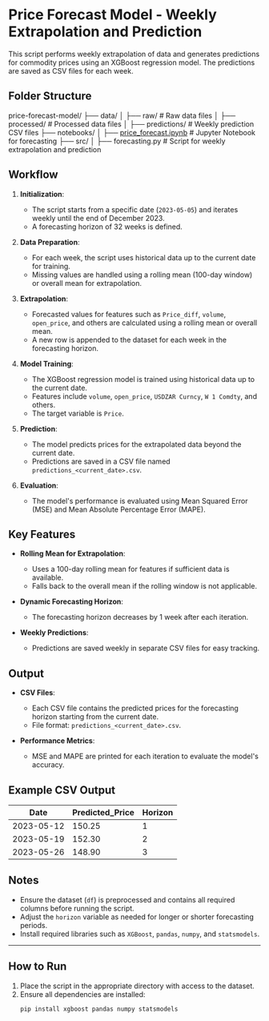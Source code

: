 # Price Forecast Model - Weekly Extrapolation and Prediction

This script performs weekly extrapolation of data and generates predictions for commodity prices using an XGBoost regression model. The predictions are saved as CSV files for each week.

## Folder Structure
price-forecast-model/
├── data/
│   ├── raw/                     # Raw data files
│   ├── processed/               # Processed data files
│   ├── predictions/             # Weekly prediction CSV files
├── notebooks/
│   ├── [price_forecast.ipynb](http://_vscodecontentref_/0)     # Jupyter Notebook for forecasting
├── src/
│   ├── forecasting.py           # Script for weekly extrapolation and prediction

## Workflow

1. **Initialization**:
   - The script starts from a specific date (`2023-05-05`) and iterates weekly until the end of December 2023.
   - A forecasting horizon of 32 weeks is defined.

2. **Data Preparation**:
   - For each week, the script uses historical data up to the current date for training.
   - Missing values are handled using a rolling mean (100-day window) or overall mean for extrapolation.

3. **Extrapolation**:
   - Forecasted values for features such as `Price_diff`, `volume`, `open_price`, and others are calculated using a rolling mean or overall mean.
   - A new row is appended to the dataset for each week in the forecasting horizon.

4. **Model Training**:
   - The XGBoost regression model is trained using historical data up to the current date.
   - Features include `volume`, `open_price`, `USDZAR Curncy`, `W 1 Comdty`, and others.
   - The target variable is `Price`.

5. **Prediction**:
   - The model predicts prices for the extrapolated data beyond the current date.
   - Predictions are saved in a CSV file named `predictions_<current_date>.csv`.

6. **Evaluation**:
   - The model's performance is evaluated using Mean Squared Error (MSE) and Mean Absolute Percentage Error (MAPE).

## Key Features

- **Rolling Mean for Extrapolation**:
  - Uses a 100-day rolling mean for features if sufficient data is available.
  - Falls back to the overall mean if the rolling window is not applicable.

- **Dynamic Forecasting Horizon**:
  - The forecasting horizon decreases by 1 week after each iteration.

- **Weekly Predictions**:
  - Predictions are saved weekly in separate CSV files for easy tracking.

## Output

- **CSV Files**:
  - Each CSV file contains the predicted prices for the forecasting horizon starting from the current date.
  - File format: `predictions_<current_date>.csv`.

- **Performance Metrics**:
  - MSE and MAPE are printed for each iteration to evaluate the model's accuracy.

## Example CSV Output

| Date       | Predicted_Price | Horizon |
|------------|-----------------|---------|
| 2023-05-12 | 150.25          | 1       |
| 2023-05-19 | 152.30          | 2       |
| 2023-05-26 | 148.90          | 3       |

## Notes

- Ensure the dataset (`df`) is preprocessed and contains all required columns before running the script.
- Adjust the `horizon` variable as needed for longer or shorter forecasting periods.
- Install required libraries such as `XGBoost`, `pandas`, `numpy`, and `statsmodels`.

---

## How to Run

1. Place the script in the appropriate directory with access to the dataset.
2. Ensure all dependencies are installed:
   ```bash
   pip install xgboost pandas numpy statsmodels
